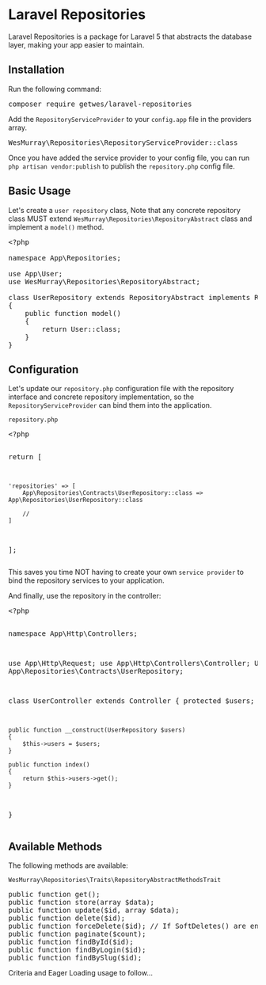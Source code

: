 # Laravel Repositories
<p>
Laravel Repositories is a package for Laravel 5 that abstracts the database layer, making your app easier to maintain.
</p>

## Installation
<p>Run the following command:</p>

<pre>
composer require getwes/laravel-repositories
</pre>

<p>Add the <code>RepositoryServiceProvider</code> to your <code>config.app</code> file in the providers array.</p>

<pre>
WesMurray\Repositories\RepositoryServiceProvider::class
</pre>

<p>Once you have added the service provider to your config file, you can run <code>php artisan vendor:publish</code> to publish the <code>repository.php</code> config file.</p>

## Basic Usage
<p>Let's create a <code>user repository</code> class, Note that any concrete repository class MUST extend <code>WesMurray\Repositories\RepositoryAbstract</code> class and implement a <code>model()</code> method.</p>

<pre>
&lt?php

namespace App\Repositories;

use App\User;
use WesMurray\Repositories\RepositoryAbstract;

class UserRepository extends RepositoryAbstract implements RepositoryInterface
{
    public function model()
    {
        return User::class;
    }
}
</pre>

## Configuration

<p>Let's update our <code>repository.php</code> configuration file with the repository interface and concrete repository implementation, so the <code>RepositoryServiceProvider</code> can bind them into the application.</p>

<p><code>repository.php</code></p>
<pre>
&lt?php

return [

    'repositories' => [
        App\Repositories\Contracts\UserRepository::class => App\Repositories\UserRepository::class
        
        //
    ]
];
</pre>

<p>This saves you time NOT having to create your own <code>service provider</code> to bind the repository services to your application.</p>

<p>And finally, use the repository in the controller:</p>
<pre>
&lt?php

namespace App\Http\Controllers;

use App\Http\Request;
use App\Http\Controllers\Controller;
Use App\Repositories\Contracts\UserRepository;

class UserController extends Controller
{
    protected $users;
    
    public function __construct(UserRepository $users)
    {
        $this->users = $users;
    }
    
    public function index()
    {
        return $this->users->get();
    }
}
</pre>

## Available Methods
<p>The following methods are available:</p>
<code>WesMurray\Repositories\Traits\RepositoryAbstractMethodsTrait</code>

<pre>
public function get();
public function store(array $data);
public function update($id, array $data);
public function delete($id);
public function forceDelete($id); // If SoftDeletes() are enabled.
public function paginate($count);
public function findById($id);
public function findByLogin($id);
public function findBySlug($id);
</pre>

<p>Criteria and Eager Loading usage to follow...</p>
